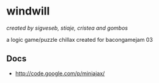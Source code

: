 windwill
========
*created by sigveseb, stiaje, cristea and gombos*

a logic game/puzzle chillax created for bacongamejam 03

## Docs
* http://code.google.com/p/miniajax/

